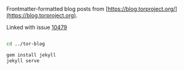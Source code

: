 Frontmatter-formatted blog posts from [https://blog.torproject.org/](https://blog.torproject.org).

Linked with issue [10479](https://trac.torproject.org/projects/tor/ticket/10479)

```bash

cd ../tor-blog

gem install jekyll
jekyll serve

```